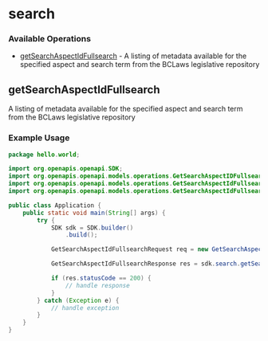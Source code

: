 # search

### Available Operations

* [getSearchAspectIdFullsearch](#getsearchaspectidfullsearch) - A listing of metadata available for the specified aspect and search term from the BCLaws legislative repository

## getSearchAspectIdFullsearch

A listing of metadata available for the specified aspect and search term from the BCLaws legislative repository

### Example Usage

```java
package hello.world;

import org.openapis.openapi.SDK;
import org.openapis.openapi.models.operations.GetSearchAspectIDFullsearchAspectIDEnum;
import org.openapis.openapi.models.operations.GetSearchAspectIdFullsearchRequest;
import org.openapis.openapi.models.operations.GetSearchAspectIdFullsearchResponse;

public class Application {
    public static void main(String[] args) {
        try {
            SDK sdk = SDK.builder()
                .build();

            GetSearchAspectIdFullsearchRequest req = new GetSearchAspectIdFullsearchRequest(GetSearchAspectIDFullsearchAspectIDEnum.BCGAZ2, 477665L, 791725L, 812169L, "voluptatum", "iusto");            

            GetSearchAspectIdFullsearchResponse res = sdk.search.getSearchAspectIdFullsearch(req);

            if (res.statusCode == 200) {
                // handle response
            }
        } catch (Exception e) {
            // handle exception
        }
    }
}
```

